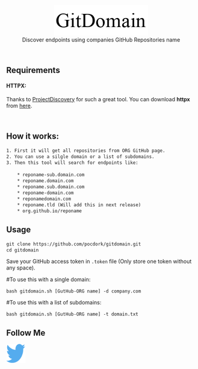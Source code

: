 <p align="center">
	<br>
	<img src=".images/gitdomain_ico.png">
	<br>
	Discover endpoints using companies GitHub Repositories name 
</p>
<br>
<h2>Requirements</h2>
<p>
	<h4>HTTPX:</h4> Thanks to <a href="https://github.com/projectdiscovery">ProjectDiscovery</a> for such a great tool. You can download <b>httpx</b> from <a href="https://github.com/projectdiscovery/httpx">here</a>.
</p>
<br>
<h2>How it works:</h2>


	1. First it will get all repositories from ORG GitHub page.
	2. You can use a silgle domain or a list of subdomains.
	3. Then this tool will search for endpoints like:

		* reponame-sub.domain.com
		* reponame.domain.com
		* reponame.sub.domain.com
		* reponame-domain.com
		* reponamedomain.com
		* reponame.tld (Will add this in next release)
		* org.github.io/reponame

<p>
<h2>Usage</h2>
</p>

```
git clone https://github.com/pocdork/gitdomain.git
cd gitdomain

```
Save your GitHub access token in <code>.token</code> file (Only store one token without any space).

#To use this with a single domain:

```
bash gitdomain.sh [GutHub-ORG name] -d company.com
```

#To use this with a list of subdomains:

```
bash gitdomain.sh [GutHub-ORG name] -t domain.txt
```

<h2>Follow Me</h2>
<p>
	
<a href="https://twitter.com/pocdork/"><img src=".images/twitter.svg" width="50" height="50"></a>
</p>
